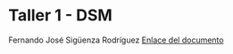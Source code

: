 # Taller 1 - DSM
Fernando José Sigüenza Rodríguez
[Enlace del documento](https://docs.google.com/document/d/1Y5yMU4C0mx4Ro1x0pdZdwjmzPb7PEKtOpqQpFI9Mb0E/edit?usp=sharing)
